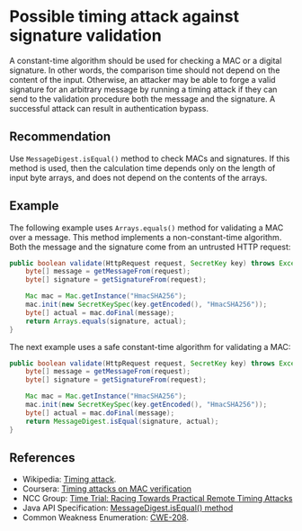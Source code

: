 # Possible timing attack against signature validation
A constant-time algorithm should be used for checking a MAC or a digital signature. In other words, the comparison time should not depend on the content of the input. Otherwise, an attacker may be able to forge a valid signature for an arbitrary message by running a timing attack if they can send to the validation procedure both the message and the signature. A successful attack can result in authentication bypass.


## Recommendation
Use `MessageDigest.isEqual()` method to check MACs and signatures. If this method is used, then the calculation time depends only on the length of input byte arrays, and does not depend on the contents of the arrays.


## Example
The following example uses `Arrays.equals()` method for validating a MAC over a message. This method implements a non-constant-time algorithm. Both the message and the signature come from an untrusted HTTP request:


```java
public boolean validate(HttpRequest request, SecretKey key) throws Exception {
    byte[] message = getMessageFrom(request);
    byte[] signature = getSignatureFrom(request);

    Mac mac = Mac.getInstance("HmacSHA256");
    mac.init(new SecretKeySpec(key.getEncoded(), "HmacSHA256"));
    byte[] actual = mac.doFinal(message);
    return Arrays.equals(signature, actual);
}
```
The next example uses a safe constant-time algorithm for validating a MAC:


```java
public boolean validate(HttpRequest request, SecretKey key) throws Exception {
    byte[] message = getMessageFrom(request);
    byte[] signature = getSignatureFrom(request);

    Mac mac = Mac.getInstance("HmacSHA256");
    mac.init(new SecretKeySpec(key.getEncoded(), "HmacSHA256"));
    byte[] actual = mac.doFinal(message);
    return MessageDigest.isEqual(signature, actual);
}
```

## References
* Wikipedia: [Timing attack](https://en.wikipedia.org/wiki/Timing_attack).
* Coursera: [Timing attacks on MAC verification](https://www.coursera.org/lecture/crypto/timing-attacks-on-mac-verification-FHGW1)
* NCC Group: [Time Trial: Racing Towards Practical Remote Timing Attacks](https://www.nccgroup.trust/globalassets/our-research/us/whitepapers/TimeTrial.pdf)
* Java API Specification: [MessageDigest.isEqual() method](https://docs.oracle.com/en/java/javase/11/docs/api/java.base/java/security/MessageDigest.html#isEqual(byte[],byte[]))
* Common Weakness Enumeration: [CWE-208](https://cwe.mitre.org/data/definitions/208.html).
